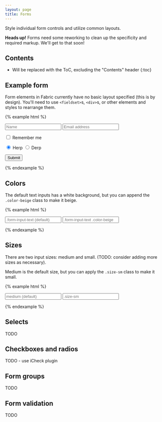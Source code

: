 ```yaml
---
layout: page
title: Forms
---
```


Style individual form controls and utilize common layouts.

<div class="flash">
  <strong>Heads up!</strong> Forms need some reworking to clean up the specificity and required markup. We'll get to that soon!
</div>

## Contents

* Will be replaced with the ToC, excluding the "Contents" header
{:toc}

## Example form

Form elements in Fabric currently have no basic layout specified (this is by design). You'll need to use `<fieldset>`s, `<div>`s, or other elements and styles to rearrange them.

{% example html %}
<form>
  <input type="text" class="form-input-text" placeholder="Name">
  <input type="email" class="form-input-text" placeholder="Email address">

  <p>
    <label>
      <input type="checkbox"> Remember me
    </label>
  </p>

  <p>
    <label>
      <input type="radio" id="herp" name="herpderp" checked> Herp
    </label>
    <label>
      <input type="radio" id="derp" name="herpderp"> Derp
    </label>
  </p>

  <p>
    <button class="button button-yellow" type="submit">Submit</button>
  </p>
</form>
{% endexample %}

## Colors

The default text inputs has a white background, but you can append the `.color-beige` class to make it beige.

{% example html %}
<form>
  <input class="form-input-text" type="text" placeholder=".form-input-text (default)">
  <input class="form-input-text color-beige" type="text" placeholder=".form-input-text .color-beige">
</form>
{% endexample %}

## Sizes

There are two input sizes: medium and small. (TODO: consider adding more sizes as necessary).

Medium is the default size, but you can apply the `.size-sm` class to make it small.

{% example html %}
<form>
  <input class="form-input-text" type="text" placeholder="medium (default)">
  <input class="form-input-text size-sm" type="text" placeholder=".size-sm">
</form>
{% endexample %}

## Selects

TODO

## Checkboxes and radios

TODO - use iCheck plugin

## Form groups

TODO

## Form validation

TODO
